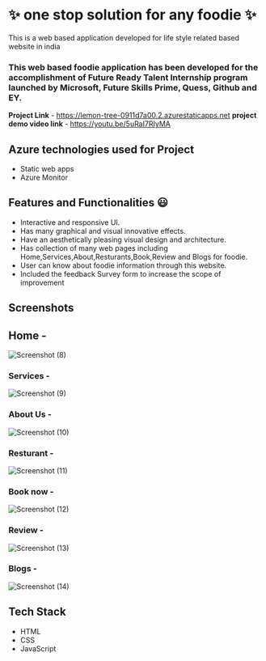 # ✨  one stop solution for any foodie ✨

This is a web based application developed for life style related based website in india

### This web based foodie application has been developed for the accomplishment of Future Ready Talent Internship program launched by Microsoft, Future Skills Prime, Quess, Github and EY.


**Project Link** - https://lemon-tree-0911d7a00.2.azurestaticapps.net
**project demo video link** - https://youtu.be/5uRaI7RIyMA 

## Azure technologies used for Project

- Static web apps
- Azure Monitor

## Features and Functionalities 😃

- Interactive and responsive UI.
- Has many graphical and visual innovative effects.
- Have an aesthetically pleasing visual design and architecture.
- Has collection of many web pages including Home,Services,About,Resturants,Book,Review and Blogs for foodie.
- User can know about foodie information through this website.
- Included the feedback Survey form to increase the scope of improvement 

## Screenshots

## Home -

![Screenshot (8)](https://user-images.githubusercontent.com/118588237/209442949-f2849263-85ae-48fd-b5ac-7321d5e53f45.png)

### Services -

   ![Screenshot (9)](https://user-images.githubusercontent.com/118588237/209442964-4d71ef1b-cd87-4fa0-bce3-3c5fc47333a8.png)

### About Us -

![Screenshot (10)](https://user-images.githubusercontent.com/118588237/209442978-afc4f3c8-7384-4f12-99b1-7ca1ae2a5ff0.png)

### Resturant -

![Screenshot (11)](https://user-images.githubusercontent.com/118588237/209442986-08e75557-c113-4349-9d78-7f96ef3b8460.png)

### Book now -     

![Screenshot (12)](https://user-images.githubusercontent.com/118588237/209443008-dddf61ae-458b-43d1-9463-b325f7718aca.png)

### Review -

![Screenshot (13)](https://user-images.githubusercontent.com/118588237/209443021-1a680276-2992-42e1-b7e6-b8abda808826.png)

### Blogs -

![Screenshot (14)](https://user-images.githubusercontent.com/118588237/209443069-dd8eb1d7-799c-4d46-ac5c-a8375ba0fe66.png)

## Tech Stack
- HTML
- CSS
- JavaScript
